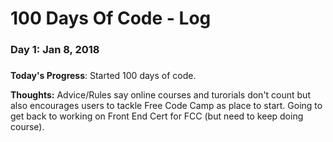 # 100 Days Of Code - Log

### Day 1: Jan 8, 2018
##### 

**Today's Progress**: Started 100 days of code.

**Thoughts:** Advice/Rules say online courses and turorials don't count but also encourages users to tackle Free Code Camp as  place to start. Going to get back to working on Front End Cert for FCC (but need to keep doing course).

